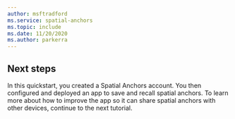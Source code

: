 ```yaml
---
author: msftradford
ms.service: spatial-anchors
ms.topic: include
ms.date: 11/20/2020
ms.author: parkerra
---
```

## Next steps

In this quickstart, you created a Spatial Anchors account. You then configured and deployed an app to save and recall spatial anchors. To learn more about how to improve the app so it can share spatial anchors with other devices, continue to the next tutorial.
